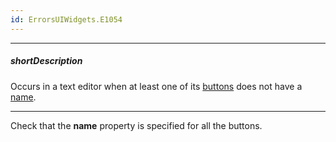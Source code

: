 ```yaml
---
id: ErrorsUIWidgets.E1054
---
```

---
##### shortDescription
Occurs in a text editor when at least one of its [buttons](/api-reference/10%20UI%20Components/dxTextEditor/1%20Configuration/buttons '/Documentation/ApiReference/UI_Components/dxTextBox/Configuration/buttons/') does not have a [name](/api-reference/_hidden/dxTextEditorButton/name.md '/Documentation/ApiReference/UI_Components/dxTextBox/Configuration/buttons/#name').

---
Check that the **name** property is specified for all the buttons.